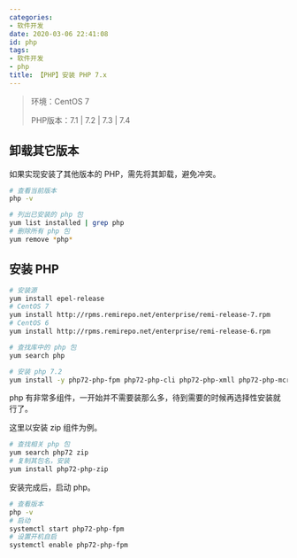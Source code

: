 ```yaml
---
categories:
- 软件开发
date: 2020-03-06 22:41:08
id: php
tags:
- 软件开发
- php
title: 【PHP】安装 PHP 7.x
---
```


> 环境：CentOS 7
>
> PHP版本：7.1 | 7.2 | 7.3 | 7.4

## 卸载其它版本

如果实现安装了其他版本的 PHP，需先将其卸载，避免冲突。

```bash
# 查看当前版本
php -v

# 列出已安装的 php 包
yum list installed | grep php
# 删除所有 php 包
yum remove *php*
```

## 安装 PHP

```bash
# 安装源
yum install epel-release
# CentOS 7
yum install http://rpms.remirepo.net/enterprise/remi-release-7.rpm
# CentOS 6
yum install http://rpms.remirepo.net/enterprise/remi-release-6.rpm

# 查找库中的 php 包
yum search php

# 安装 php 7.2
yum install -y php72-php-fpm php72-php-cli php72-php-xmll php72-php-mcrypt php72-php-mysqlnd php72-php-pdo
```

<!-- more -->

php 有非常多组件，一开始并不需要装那么多，待到需要的时候再选择性安装就行了。

这里以安装 zip 组件为例。

```bash
# 查找相关 php 包
yum search php72 zip
# 复制其包名，安装
yum install php72-php-zip
```

安装完成后，启动 php。

```bash
# 查看版本
php -v
# 启动
systemctl start php72-php-fpm
# 设置开机自启
systemctl enable php72-php-fpm
```
